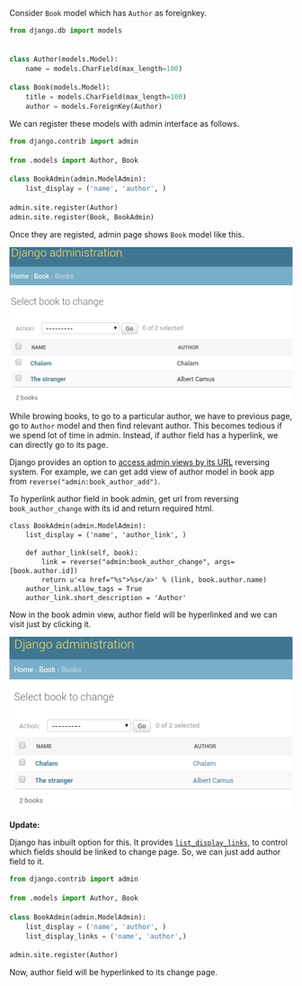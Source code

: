 <!--
.. title: Django Tips & Tricks #8 - Hyperlink Foreignkey Fields In Admin
.. slug: django-tips-tricks-hyperlink-foreignkey-admin
.. date: 2017-11-14 21:21:21 UTC
.. tags: python, django, django-tips-tricks
.. category: tech, programming, python
.. link:
.. description: Django productivity tips. How to hyperlink foreignkey fields in django admin interface for faster access.
.. type: text
-->

Consider `Book` model which has `Author` as foreignkey.

```py
from django.db import models


class Author(models.Model):
    name = models.CharField(max_length=100)

class Book(models.Model):
    title = models.CharField(max_length=100)
    author = models.ForeignKey(Author)
```

We can register these models with admin interface as follows.

```py
from django.contrib import admin

from .models import Author, Book

class BookAdmin(admin.ModelAdmin):
    list_display = ('name', 'author', )

admin.site.register(Author)
admin.site.register(Book, BookAdmin)
```

Once they are registed, admin page shows `Book` model like this.

<p align="center">
<img src="/images/django-tips-tricks-1.png" />
</p>


While browing books, to go to a particular author, we have to previous page, go to `Author` model and then find relevant author. This becomes tedious if we spend lot of time in admin. Instead, if author field has a hyperlink, we can directly go to its page.

Django provides an option to [access admin views by its URL](https://docs.djangoproject.com/en/dev/ref/contrib/admin/#reversing-admin-urls) reversing system. For example, we can get add view of author model in book app from `reverse("admin:book_author_add")`.

To hyperlink author field in book admin, get url from reversing `book_author_change` with its id and return required html.

```
class BookAdmin(admin.ModelAdmin):
    list_display = ('name', 'author_link', )

    def author_link(self, book):
        link = reverse("admin:book_author_change", args=[book.author.id])
        return u'<a href="%s">%s</a>' % (link, book.author.name)
    author_link.allow_tags = True
    author_link.short_description = 'Author'
```

Now in the book admin view, author field will be hyperlinked and we can visit just by clicking it.

<p align="center">
<img src="/images/django-tips-tricks-2.png" />
</p>


<b>Update:</b>

Django has inbuilt option for this. It provides [`list_display_links`](https://docs.djangoproject.com/en/dev/ref/contrib/admin/#django.contrib.admin.ModelAdmin.list_display_links), to control which fields should be linked to change page. So, we can just add author field to it.


```py
from django.contrib import admin

from .models import Author, Book

class BookAdmin(admin.ModelAdmin):
    list_display = ('name', 'author', )
    list_display_links = ('name', 'author',)

admin.site.register(Author)
```

Now, author field will be hyperlinked to its change page.
